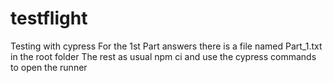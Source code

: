# testflight
Testing with cypress
For the 1st Part answers there is a file named Part_1.txt in the root folder
The rest as usual npm ci and use the cypress commands to open the runner
